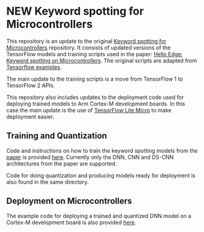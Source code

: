 # NEW Keyword spotting for Microcontrollers

This repository is an update to the original
[Keyword spotting for Microcontrollers](https://github.com/ARM-software/ML-KWS-for-MCU) repository.
It consists of updated versions of the TensorFlow models and training scripts used
in the paper:
[Hello Edge: Keyword spotting on Microcontrollers](https://arxiv.org/pdf/1711.07128.pdf).
The original scripts are adapted from
[Tensorflow examples](https://github.com/tensorflow/tensorflow/tree/master/tensorflow/examples/speech_commands).

The main update to the training scripts is a move from TensorFlow 1 to TensorFlow 2 APIs.

This repository also includes updates to the deployment code used for deploying trained models to Arm Cortex-M
development boards. In this case the main update is the use of 
[TensorFlow Lite Micro](https://www.tensorflow.org/lite/microcontrollers) to make deployment easier.

## Training and Quantization
Code and instructions on how to train the keyword spotting models from the [paper](https://arxiv.org/pdf/1711.07128.pdf)
is provided [here](Training). Currently only the DNN, CNN and DS-CNN architectures from the paper are supported.

Code for doing quantization and producing models ready for deployment is also found in the same directory.  

## Deployment on Microcontrollers
The example code for deploying a trained and quantized DNN model on a Cortex-M development board is also 
provided [here](kws_cortex_m).
